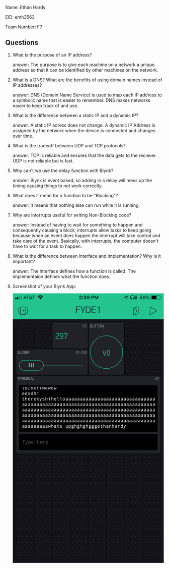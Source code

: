 Name: Ethan Hardy

EID: emh3563

Team Number: F7

## Questions

1. What is the purpose of an IP address?

    answer: The purpose is to give each machine on a network a unique address so that it can be identified by other machines on the network.

2. What is a DNS? What are the benefits of using domain names instead of IP addresses?

    answer: DNS (Domain Name Service) is used to map each IP address to a symbolic name that is easier to remember. DNS makes networks easier to keep track of and use.

3. What is the difference between a static IP and a dynamic IP?

    answer: A static IP adress does not change. A dynamic IP Address is assigned by the network when the device is connected and changes over time.

4. What is the tradeoff between UDP and TCP protocols?

    answer: TCP is reliable and ensures that the data gets to the reciever. UDP is not reliable but is fast.

5. Why can't we use the delay function with Blynk?

    answer: Blynk is event based, so adding in a delay will mess up the timing causing things to not work correctly.

6. What does it mean for a function to be "Blocking"?

    answer: It means that nothing else can run while it is running.

7. Why are interrupts useful for writing Non-Blocking code?

    answer: Instead of having to wait for something to happen and consequently causing a block, interrupts allow tasks to keep going because when an event does happen the interrupt will take control and take care of the event. Basically, with interrupts, the computer doesn't have to wait for a task to happen.

8. What is the difference between interface and implementation? Why is it important?

   answer: The Interface defines how a function is called. The implementaion defines what the function does.

9. Screenshot of your Blynk App:

    ![your image here->](img/IMG_2440.PNG)
